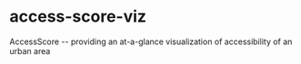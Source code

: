 # access-score-viz
AccessScore -- providing an at-a-glance visualization of accessibility of an urban area
